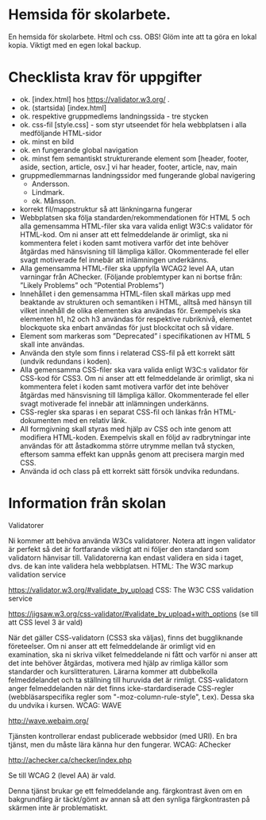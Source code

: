 # Hemsida för skolarbete.
En hemsida för skolarbete. Html och css. OBS! Glöm inte att ta göra en lokal kopia. Viktigt med en egen lokal backup.

# Checklista krav för uppgifter
* ok. [index.html] hos https://validator.w3.org/ .
* ok. (startsida) [index.html]
* ok. respektive gruppmedlems landningssida  - tre stycken
* ok. css-fil [style.css] - som styr utseendet för hela webbplatsen i alla medföljande HTML-sidor
* ok. minst en bild
* ok. en fungerande global navigation
* ok. minst fem semantiskt strukturerande element som [header, footer, aside, section, article, osv.] vi har header, footer, article, nav, main
* gruppmedlemmarnas landningssidor med fungerande global navigering
  * Andersson.  
  * Lindmark.
  * ok. Månsson.
* korrekt fil/mappstruktur så att länkningarna fungerar
* Webbplatsen ska följa standarden/rekommendationen för HTML 5 och alla gemensamma HTML-filer ska vara valida enligt W3C:s validator för HTML-kod. Om ni anser att ett felmeddelande är orimligt, ska ni kommentera felet i koden samt motivera varför det inte behöver åtgärdas med hänsvisning till lämpliga källor. Okommenterade fel eller svagt motiverade fel innebär att inlämningen underkänns.
* Alla gemensamma HTML-filer ska uppfylla WCAG2 level AA, utan varningar från AChecker. (Följande problemtyper kan ni bortse från: ”Likely Problems” och ”Potential Problems”)
* Innehållet i den gemensamma HTML-filen skall märkas upp med beaktande av strukturen och semantiken i HTML, alltså med hänsyn till vilket innehåll de olika elementen ska användas för.  Exempelvis ska elementen h1, h2 och h3 användas för respektive rubriknivå, elementet blockquote ska enbart användas för just blockcitat och så vidare.
* Element som markeras som ”Deprecated” i specifikationen av HTML 5 skall inte användas.
* Använda den style som finns i relaterad CSS-fil på ett korrekt sätt (undvik redundans i koden).
* Alla gemensamma CSS-filer ska vara valida enligt W3C:s validator för CSS-kod för CSS3. Om ni anser att ett felmeddelande är orimligt, ska ni kommentera felet i koden samt motivera varför det inte behöver åtgärdas med hänsvisning till lämpliga källor.  Okommenterade fel eller svagt motiverade fel innebär att inlämningen underkänns.
* CSS-regler ska sparas i en separat CSS-fil och länkas från HTML-dokumenten med en relativ länk.
* All formgivning skall styras med hjälp av CSS och inte genom att modifiera HTML-koden. Exempelvis skall en följd av radbrytningar inte användas för att åstadkomma större utrymme mellan två stycken, eftersom samma effekt kan uppnås genom att precisera margin med CSS.
* Använda id och class på ett korrekt sätt försök undvika redundans. 

# Information från skolan
Validatorer

Ni kommer att behöva använda W3Cs validatorer. Notera att ingen validator är perfekt så det är fortfarande viktigt att ni följer den standard som validatorn hänvisar till. Validatorerna kan endast validera en sida i taget, dvs. de kan inte validera hela webbplatsen.
HTML: The W3C markup validation service

https://validator.w3.org/#validate_by_upload
CSS: The W3C CSS validation service

https://jigsaw.w3.org/css-validator/#validate_by_upload+with_options (se till att CSS level 3 är vald)

När det gäller CSS-validatorn (CSS3 ska väljas), finns det buggliknande företeelser. Om ni anser att ett felmeddelande är orimligt vid en examination, ska ni skriva vilket felmeddelande ni fått och varför ni anser att det inte behöver åtgärdas, motivera med hjälp av rimliga källor som standarder och kurslitteraturen. Lärarna kommer att dubbelkolla felmeddelandet och ta ställning till huruvida det är rimligt. CSS-validatorn anger felmeddelanden när det finns icke-stardardiserade CSS-regler (webbläsarspecifika regler som "-moz-column-rule-style", t.ex). Dessa ska du undvika i kursen. 
WCAG: WAVE

http://wave.webaim.org/

Tjänsten kontrollerar endast publicerade webbsidor (med URI). En bra tjänst, men du måste lära känna hur den fungerar.
WCAG: AChecker

http://achecker.ca/checker/index.php

Se till WCAG 2 (level AA) är vald.

Denna tjänst brukar ge ett felmeddelande ang. färgkontrast även om en bakgrundfärg är täckt/gömt av annan så att den synliga färgkontrasten på skärmen inte är problematiskt. 
